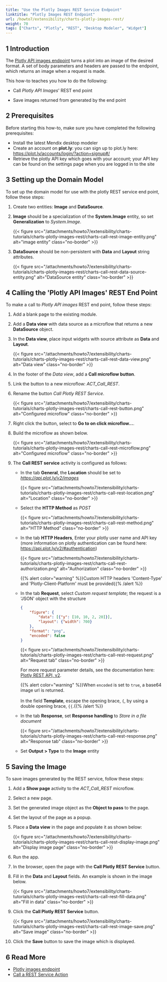 ```yaml
---
title: "Use the Plotly Images REST Service Endpoint"
linktitle: "Plotly Images REST Endpoint"
url: /howto7/extensibility/charts-plotly-images-rest/
weight: 70
tags: ["Charts", "Plotly", "REST", "Desktop Modeler", "Widget"]
---
```


## 1 Introduction

The [Plotly API images endpoint](https://api.plot.ly/v2/images) turns a plot into an image of the desired format. A set of body parameters and headers are passed to the endpoint, which returns an image when a request is made.

This how-to teaches you how to do the following:

* Call *Plotly API Images*' REST end point

* Save images returned from generated by the end point

## 2 Prerequisites

Before starting this how-to, make sure you have completed the following prerequisites:

* Install the latest Mendix desktop modeler
* Create an account on **plot.ly**: you can sign up to plot.ly here: https://plot.ly/accounts/login/?action=signup#/
* Retrieve the plotly API key which goes with your account; your API key can be found on the settings page when you are logged in to the site

## 3 Setting up the Domain Model

To set up the domain model for use with the plotly REST service end point, follow these steps:

1. Create two entities: **Image** and **DataSource**.

1. **Image** should be a specialization of the **System.Image** entity, so set **Generalization** to *System.Image*.

    {{< figure src="/attachments/howto7/extensibility/charts-tutorials/charts-plotly-images-rest/charts-call-rest-image-entity.png" alt="image entity" class="no-border" >}}
1. **DataSource** should be non-persistent with **Data** and **Layout** string attributes.

    {{< figure src="/attachments/howto7/extensibility/charts-tutorials/charts-plotly-images-rest/charts-call-rest-data-source-entity.png" alt="DataSource entity" class="no-border" >}}

## 4 Calling the 'Plotly API Images' REST End Point

To make a call to *Plotly API images* REST end point, follow these steps:

1. Add a blank page to the existing module.

1. Add a **Data view** with data source as a microflow that returns a new **DataSource** object.

1. In the **Data view**, place input widgets with source attribute as **Data** and **Layout**.

    {{< figure src="/attachments/howto7/extensibility/charts-tutorials/charts-plotly-images-rest/charts-call-rest-data-view.png" alt="Data view" class="no-border" >}}

1. In the footer of the *Data view*, add a **Call microflow button**.

1. Link the button to a new microflow: *ACT_Call_REST*.

1. Rename the button *Call Plotly REST Service*.

    {{< figure src="/attachments/howto7/extensibility/charts-tutorials/charts-plotly-images-rest/charts-call-rest-button.png" alt="Configured microflow" class="no-border" >}}

1. Right click the button, select to **Go to on click microflow...**.

1. Build the microflow as shown below.

    {{< figure src="/attachments/howto7/extensibility/charts-tutorials/charts-plotly-images-rest/charts-call-rest-microflow.png" alt="Configured microflow" class="no-border" >}}

1. The **Call REST service** activity is configured as follows:

    * In the tab **General**, the **Location** should be set to *https://api.plot.ly/v2/images*

        {{< figure src="/attachments/howto7/extensibility/charts-tutorials/charts-plotly-images-rest/charts-call-rest-location.png" alt="Location" class="no-border" >}}  
    * Select the **HTTP Method** as *POST*

        {{< figure src="/attachments/howto7/extensibility/charts-tutorials/charts-plotly-images-rest/charts-call-rest-method.png" alt="HTTP Method" class="no-border" >}}

    * In the tab **HTTP Headers**, Enter your plotly user name and API key (more information on plotly authentication can be found here: https://api.plot.ly/v2/#authentication)

        {{< figure src="/attachments/howto7/extensibility/charts-tutorials/charts-plotly-images-rest/charts-call-rest-authorization.png" alt="Authorization" class="no-border" >}}

        {{% alert color="warning" %}}Custom HTTP headers 'Content-Type' and 'Plotly-Client-Platform' must be provided{{% /alert %}}

    * In the tab **Request**, select *Custom request template*; the request is a 'JSON' object with the structure

        ``` JSON
        {
            "figure": {
                "data": [{"y": [10, 10, 2, 20]}],
                "layout": {"width": 700}
            },
            "format": "png",
            "encoded": false
        }
        ```

        {{< figure src="/attachments/howto7/extensibility/charts-tutorials/charts-plotly-images-rest/charts-call-rest-request.png" alt="Request tab" class="no-border" >}}

        For more request parameter details, see the documentation here: [Plotly REST API, v2](https://api.plot.ly/v2/images#fields).

        {{% alert color="warning" %}}When `encoded` is set to `true`, a base64 image url is returned.<br /><br />In the field **Template**, escape the opening brace, `{`, by using a double opening brace, `{`<wbr>`{`.{{% /alert %}}

    * In the tab **Response**, set **Response handling** to *Store in a file document*

        {{< figure src="/attachments/howto7/extensibility/charts-tutorials/charts-plotly-images-rest/charts-call-rest-response.png" alt="Response tab" class="no-border" >}}

    * Set **Output > Type** to the **Image** entity

## 5 Saving the Image

To save images generated by the REST service, follow these steps:

1. Add a **Show page** activity to the *ACT_Call_REST* microflow.

1. Select a new page.

1. Set the generated image object as the **Object to pass** to the page.

1. Set the layout of the page as a popup.

1. Place a **Data view** in the page and populate it as shown below:

    {{< figure src="/attachments/howto7/extensibility/charts-tutorials/charts-plotly-images-rest/charts-call-rest-display-image.png" alt="Display image page" class="no-border" >}}

1. Run the app.

1. In the browser, open the page with the **Call Plotly REST Service** button.

1. Fill in the **Data** and **Layout** fields. An example is shown in the image below.

    {{< figure src="/attachments/howto7/extensibility/charts-tutorials/charts-plotly-images-rest/charts-call-rest-fill-data.png" alt="Fill in data" class="no-border" >}}

1. Click the **Call Plotly REST Service** button.

    {{< figure src="/attachments/howto7/extensibility/charts-tutorials/charts-plotly-images-rest/charts-call-rest-image-save.png" alt="Save image" class="no-border" >}}
    
1. Click the **Save** button to save the image which is displayed.

## 6 Read More

* [Plotly images endpoint](https://api.plot.ly/v2/images)
* [Call a REST Service Action](/refguide7/call-rest-action/)
